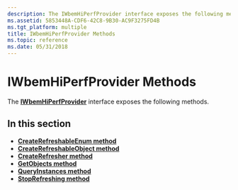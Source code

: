 ```yaml
---
description: The IWbemHiPerfProvider interface exposes the following methods.
ms.assetid: 5853448A-CDF6-42C8-9B30-AC9F3275FD4B
ms.tgt_platform: multiple
title: IWbemHiPerfProvider Methods
ms.topic: reference
ms.date: 05/31/2018
---
```


# IWbemHiPerfProvider Methods

The [**IWbemHiPerfProvider**](/windows/desktop/api/Wbemprov/nn-wbemprov-iwbemhiperfprovider) interface exposes the following methods.

## In this section

-   [**CreateRefreshableEnum method**](/windows/desktop/api/Wbemprov/nf-wbemprov-iwbemhiperfprovider-createrefreshableenum)
-   [**CreateRefreshableObject method**](/windows/desktop/api/Wbemprov/nf-wbemprov-iwbemhiperfprovider-createrefreshableobject)
-   [**CreateRefresher method**](/windows/desktop/api/Wbemprov/nf-wbemprov-iwbemhiperfprovider-createrefresher)
-   [**GetObjects method**](/windows/desktop/api/Wbemprov/nf-wbemprov-iwbemhiperfprovider-getobjects)
-   [**QueryInstances method**](/windows/desktop/api/Wbemprov/nf-wbemprov-iwbemhiperfprovider-queryinstances)
-   [**StopRefreshing method**](/windows/desktop/api/Wbemprov/nf-wbemprov-iwbemhiperfprovider-stoprefreshing)

 

 



